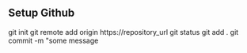 ## Setup Github 

git init
git remote add origin https://repository_url
git status
git add .
git commit -m "some message